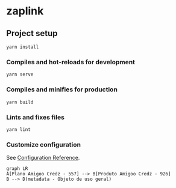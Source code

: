 # zaplink

## Project setup
```
yarn install
```

### Compiles and hot-reloads for development
```
yarn serve
```

### Compiles and minifies for production
```
yarn build
```

### Lints and fixes files
```
yarn lint
```

### Customize configuration
See [Configuration Reference](https://cli.vuejs.org/config/).

```mermaid
graph LR
A[Plano Amigoo Credz - 557] --> B[Produto Amigoo Credz - 926]
B --> D(metadata - Objeto de uso geral)
```
